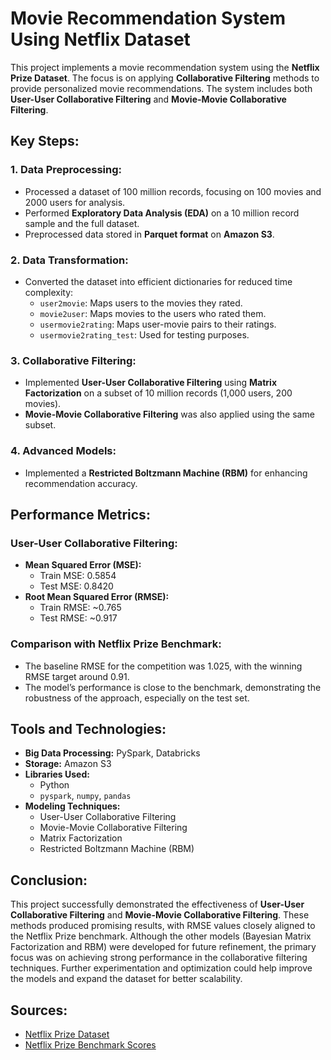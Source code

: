 # Movie Recommendation System Using Netflix Dataset

This project implements a movie recommendation system using the **Netflix Prize Dataset**. The focus is on applying **Collaborative Filtering** methods to provide personalized movie recommendations. The system includes both **User-User Collaborative Filtering** and **Movie-Movie Collaborative Filtering**. 

## Key Steps:
### 1. Data Preprocessing:
- Processed a dataset of 100 million records, focusing on 100 movies and 2000 users for analysis.
- Performed **Exploratory Data Analysis (EDA)** on a 10 million record sample and the full dataset.
- Preprocessed data stored in **Parquet format** on **Amazon S3**.

### 2. Data Transformation:
- Converted the dataset into efficient dictionaries for reduced time complexity:
  - `user2movie`: Maps users to the movies they rated.
  - `movie2user`: Maps movies to the users who rated them.
  - `usermovie2rating`: Maps user-movie pairs to their ratings.
  - `usermovie2rating_test`: Used for testing purposes.

### 3. Collaborative Filtering:
- Implemented **User-User Collaborative Filtering** using **Matrix Factorization** on a subset of 10 million records (1,000 users, 200 movies).
- **Movie-Movie Collaborative Filtering** was also applied using the same subset.

### 4. Advanced Models:
- Implemented a **Restricted Boltzmann Machine (RBM)** for enhancing recommendation accuracy.

## Performance Metrics:
### User-User Collaborative Filtering:
- **Mean Squared Error (MSE):**
  - Train MSE: 0.5854
  - Test MSE: 0.8420
- **Root Mean Squared Error (RMSE):**
  - Train RMSE: ~0.765
  - Test RMSE: ~0.917

### Comparison with Netflix Prize Benchmark:
- The baseline RMSE for the competition was 1.025, with the winning RMSE target around 0.91.
- The model’s performance is close to the benchmark, demonstrating the robustness of the approach, especially on the test set.

## Tools and Technologies:
- **Big Data Processing:** PySpark, Databricks
- **Storage:** Amazon S3
- **Libraries Used:**
  - Python
  - `pyspark`, `numpy`, `pandas`
- **Modeling Techniques:**
  - User-User Collaborative Filtering
  - Movie-Movie Collaborative Filtering
  - Matrix Factorization
  - Restricted Boltzmann Machine (RBM)

## Conclusion:
This project successfully demonstrated the effectiveness of **User-User Collaborative Filtering** and **Movie-Movie Collaborative Filtering**. These methods produced promising results, with RMSE values closely aligned to the Netflix Prize benchmark. Although the other models (Bayesian Matrix Factorization and RBM) were developed for future refinement, the primary focus was on achieving strong performance in the collaborative filtering techniques. Further experimentation and optimization could help improve the models and expand the dataset for better scalability.


## Sources:
- [Netflix Prize Dataset](https://www.kaggle.com/datasets/netflix-inc/netflix-prize-data)
- [Netflix Prize Benchmark Scores](https://en.wikipedia.org/wiki/Netflix_Prize)
